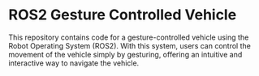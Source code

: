 # ROS2 Gesture Controlled Vehicle

This repository contains code for a gesture-controlled vehicle using the Robot Operating System (ROS2). With this system, users can control the movement of the vehicle simply by gesturing, offering an intuitive and interactive way to navigate the vehicle.
